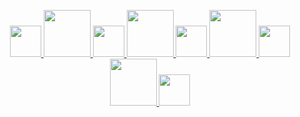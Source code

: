 <p align="center">
  
  <a href = 'https://discordapp.com/users/589900887212949522'>
  <img width="50" src="https://cdn.discordapp.com/attachments/934690396037054537/934748674590928946/discord.png">
  <img width="75vh" src="https://upload.wikimedia.org/wikipedia/commons/8/89/HD_transparent_picture.png">
    
  <a href = 'mailto:lxRbckl@protonmail.com'>
  <img width="50" src="https://cdn.discordapp.com/attachments/934690396037054537/934748675211669544/protonmail.png">
  <img width="75vh" src="https://upload.wikimedia.org/wikipedia/commons/8/89/HD_transparent_picture.png">
  
  <a href = 'https://open.spotify.com/user/bop1bgw7rlj4m9sacbnmonjnl?si=d788fefe3e4f4b16'>
  <img width="50" src="https://cdn.discordapp.com/attachments/934690396037054537/934748675001946113/spotify.png">
  <img width="75vh" src="https://upload.wikimedia.org/wikipedia/commons/8/89/HD_transparent_picture.png">

  <a href = 'https://github.com/ala2q6'>
  <img width="50" src="https://cdn.discordapp.com/attachments/934690396037054537/934748674825789440/github.png">
  <img width="75vh" src="https://upload.wikimedia.org/wikipedia/commons/8/89/HD_transparent_picture.png">

  <a href = 'http://lxrbckl.com'>
  <img width="50" src="https://cdn.discordapp.com/attachments/934690396037054537/934749923835019314/blog.png">
    
</p>
